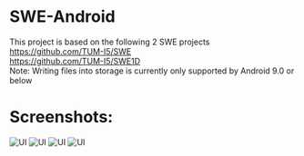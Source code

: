 # SWE-Android
This project is based on the following 2 SWE projects <br/>
https://github.com/TUM-I5/SWE <br/>
https://github.com/TUM-I5/SWE1D <br/>
Note: Writing files into storage is currently only supported by Android 9.0 or below<br/>

# Screenshots:
![UI](screenshots/home_screen.png) ![UI](screenshots/swe.png)
![UI](screenshots/swe1d_spinner.png) ![UI](screenshots/app_icon.png)

